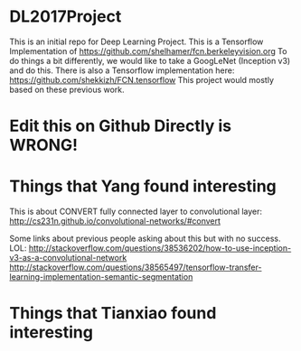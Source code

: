 # DL2017Project
This is an initial repo for Deep Learning Project.
This is a Tensorflow Implementation of https://github.com/shelhamer/fcn.berkeleyvision.org
To do things a bit differently, we would like to take a GoogLeNet (Inception v3) and do this.
There is also a Tensorflow implementation here: https://github.com/shekkizh/FCN.tensorflow
This project would mostly based on these previous work.

# Edit this on Github Directly is WRONG!

# Things that Yang found interesting
This is about CONVERT fully connected layer to convolutional layer:
http://cs231n.github.io/convolutional-networks/#convert

Some links about previous people asking about this but with no success. LOL:
http://stackoverflow.com/questions/38536202/how-to-use-inception-v3-as-a-convolutional-network
http://stackoverflow.com/questions/38565497/tensorflow-transfer-learning-implementation-semantic-segmentation

# Things that Tianxiao found interesting

